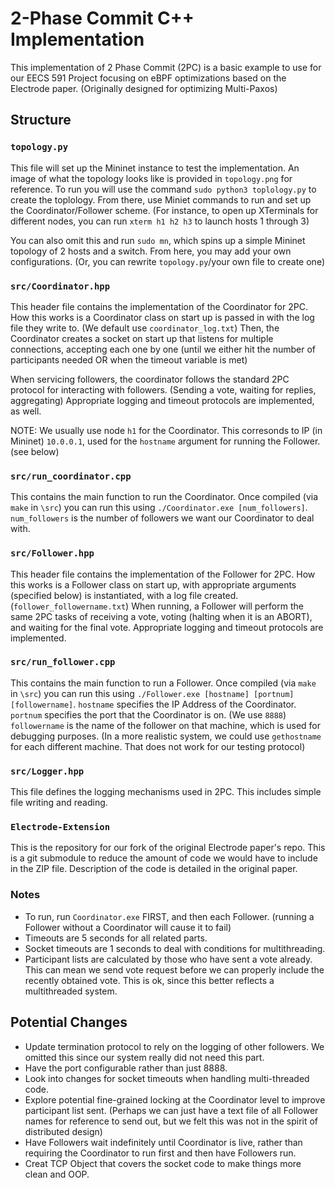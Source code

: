 # 2-Phase Commit C++ Implementation
This implementation of 2 Phase Commit (2PC) is a basic example to use for our EECS 591 Project focusing on eBPF optimizations based on the Electrode paper. (Originally designed for optimizing Multi-Paxos)

## Structure
### `topology.py`
This file will set up the Mininet instance to test the implementation. An image of what the topology looks like is provided in `topology.png` for reference. To run you will use the command `sudo python3 toplology.py` to create the toplology. From there, use Miniet commands to run and set up the Coordinator/Follower scheme. (For instance, to open up XTerminals for different nodes, you can run `xterm h1 h2 h3` to launch hosts 1 through 3)

You can also omit this and run `sudo mn`, which spins up a simple Mininet topology of 2 hosts and a switch. From here, you may add your own configurations. (Or, you can rewrite `topology.py`/your own file to create one)

### `src/Coordinator.hpp`
This header file contains the implementation of the Coordinator for 2PC. How this works is a Coordinator class on start up is passed in with the log file they write to. (We default use `coordinator_log.txt`) Then, the Coordinator creates a socket on start up that listens for multiple connections, accepting each one by one (until we either hit the number of participants needed OR when the timeout variable is met)

When servicing followers, the coordinator follows the standard 2PC protocol for interacting with followers. (Sending a vote, waiting for replies, aggregating) Appropriate logging and timeout protocols are implemented, as well. 

NOTE: We usually use node `h1` for the Coordinator. This corresonds to IP (in Mininet) `10.0.0.1`, used for the `hostname` argument for running the Follower. (see below)

### `src/run_coordinator.cpp`
This contains the main function to run the Coordinator. Once compiled (via `make` in `\src`) you can run this using `./Coordinator.exe [num_followers]`. `num_followers` is the number of followers we want our Coordinator to deal with.

### `src/Follower.hpp`
This header file contains the implementation of the Follower for 2PC. How this works is a Follower class on start up, with appropriate arguments (specified below) is instantiated, with a log file created. (`follower_followername.txt`)
When running, a Follower will perform the same 2PC tasks of receiving a vote, voting (halting when it is an ABORT), and waiting for the final vote. Appropriate logging and timeout protocols are implemented. 

### `src/run_follower.cpp`
This contains the main function to run a Follower. Once compiled (via `make` in `\src`) you can run this using `./Follower.exe [hostname] [portnum] [followername]`. `hostname` specifies the IP Address of the Coordinator. `portnum` specifies the port that the Coordinator is on. (We use `8888`) `followername` is the name of the follower on that machine, which is used for debugging purposes. (In a more realistic system, we could use `gethostname` for each different machine. That does not work for our testing protocol)

### `src/Logger.hpp`
This file defines the logging mechanisms used in 2PC. This includes simple file writing and reading.

### `Electrode-Extension`
This is the repository for our fork of the original Electrode paper's repo. This is a git submodule to reduce the amount of code we would have to include in the ZIP file. Description of the code is detailed in the original paper.

### Notes
* To run, run `Coordinator.exe` FIRST, and then each Follower. (running a Follower without a Coordinator will cause it to fail)
* Timeouts are 5 seconds for all related parts.
* Socket timeouts are 1 seconds to deal with conditions for multithreading.
* Participant lists are calculated by those who have sent a vote already. This can mean we send vote request before we can properly include the recently obtained vote. This is ok, since this better reflects a multithreaded system.

## Potential Changes
* Update termination protocol to rely on the logging of other followers. We omitted this since our system really did not need this part.
* Have the port configurable rather than just 8888.
* Look into changes for socket timeouts when handling multi-threaded code.
* Explore potential fine-grained locking at the Coordinator level to improve participant list sent. (Perhaps we can just have a text file of all Follower names for reference to send out, but we felt this was not in the spirit of distributed design)
* Have Followers wait indefinitely until Coordinator is live, rather than requiring the Coordinator to run first and then have Followers run.
* Creat TCP Object that covers the socket code to make things more clean and OOP.